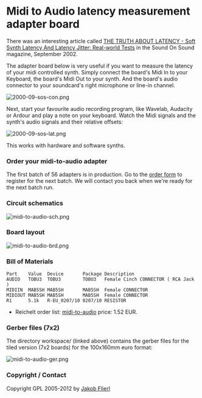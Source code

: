 # Midi to Audio latency measurement adapter board

There was an interesting article called [THE TRUTH ABOUT LATENCY - Soft Synth Latency And Latency Jitter: Real-world Tests](http://www.soundonsound.com/sos/Sep02/articles/pcmusician0902.asp) in the Sound On Sound magazine, September 2002.

The adapter board below is very useful if you want to measure the latency of your midi controlled synth. Simply connect the board's Midi In to your Keyboard, the board's Midi Out to your synth. And the board's audio connector to your soundcard's right microphone or line-in channel.

![2000-09-sos-con.png](../../../../raw/master/eagle/projects/midi-to-audio/2000-09-sos-con.png)

Next, start your favourite audio recording program, like Wavelab, Audacity or Ardour and play a note on your keyboard. Watch the Midi signals and the synth's audio signals and their relative offsets:

![2000-09-sos-lat.png](../../../../raw/master/eagle/projects/midi-to-audio/2000-09-sos-lat.png)

This works with hardware and software synths.

### Order your midi-to-audio adapter

The first batch of 56 adapters is in production. Go to the [order form](https://docs.google.com/spreadsheet/viewform?hl=en_US&formkey=dGhXZGtpOGRWU2lNNGhZal93R1BjQVE6MQ) to register for the next batch. We will contact you back when we're ready for the next batch run.

### Circuit schematics

![midi-to-audio-sch.png](../../../../raw/master/eagle/projects/midi-to-audio/midi-to-audio-sch.png)

### Board layout

![midi-to-audio-brd.png](../../../../raw/master/eagle/projects/midi-to-audio/midi-to-audio-brd.png)

### Bill of Materials

```
Part    Value  Device       Package Description
AUDIO   TOBU3  TOBU3        TOBU3   Female Cinch CONNECTOR ( RCA Jack )
MIDIIN  MAB5SH MAB5SH       MAB5SH  Female CONNECTOR
MIDIOUT MAB5SH MAB5SH       MAB5SH  Female CONNECTOR
R1      5.1k   R-EU_0207/10 0207/10 RESISTOR
```

*   Reichelt order list: [midi-to-audio](http://www.reichelt.de/?ACTION=20;AWKID=527545;PROVID=2084) price: 1.52 EUR.

### Gerber files (7x2)

The directory workspace/ (linked above) contains the gerber files for the tiled version (7x2 boards) for the 100x160mm euro format:

![midi-to-audio-ger.png](../../../../raw/master/eagle/projects/midi-to-audio/midi-to-audio-ger.png)

### Copyright / Contact

Copyright GPL 2005-2012 by [Jakob Flierl](https://github.com/koppi)

